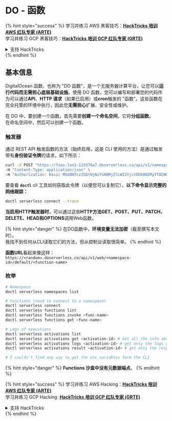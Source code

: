 # DO - 函数

{% hint style="success" %}
学习并练习 AWS 黑客技巧：<img src="/.gitbook/assets/image.png" alt="" data-size="line">[**HackTricks 培训 AWS 红队专家 (ARTE)**](https://training.hacktricks.xyz/courses/arte)<img src="/.gitbook/assets/image.png" alt="" data-size="line">\
学习并练习 GCP 黑客技巧：<img src="/.gitbook/assets/image (2).png" alt="" data-size="line">[**HackTricks 培训 GCP 红队专家 (GRTE)**<img src="/.gitbook/assets/image (2).png" alt="" data-size="line">](https://training.hacktricks.xyz/courses/grte)

<details>

<summary>支持 HackTricks</summary>

* 检查[**订阅计划**](https://github.com/sponsors/carlospolop)!
* **加入** 💬 [**Discord 群组**](https://discord.gg/hRep4RUj7f) 或 [**电报群组**](https://t.me/peass) 或 **关注**我们的 **Twitter** 🐦 [**@hacktricks\_live**](https://twitter.com/hacktricks\_live)**.**
* 通过向 [**HackTricks**](https://github.com/carlospolop/hacktricks) 和 [**HackTricks Cloud**](https://github.com/carlospolop/hacktricks-cloud) github 仓库提交 PR 来分享黑客技巧。

</details>
{% endhint %}

## 基本信息

DigitalOcean 函数，也称为 "DO 函数"，是一个无服务器计算平台，让您可以**运行代码而无需担心底层基础设施**。使用 DO 函数，您可以编写和部署您的代码作为可以通过**API**、**HTTP 请求**（如果已启用）或**cron**触发的 "函数"。这些函数在完全托管的环境中执行，因此您**无需担心**扩展、安全性或维护。

在 DO 中，要创建一个函数，首先需要**创建一个命名空间**，它将**分组函数**。\
在命名空间中，然后可以创建一个函数。

### 触发器

通过 REST API 触发函数的方法（始终启用，这是 CLI 使用的方法）是通过触发带有**身份验证令牌**的请求，如下所示：
```bash
curl -X POST "https://faas-lon1-129376a7.doserverless.co/api/v1/namespaces/fn-c100c012-65bf-4040-1230-2183764b7c23/actions/functionname?blocking=true&result=true" \
-H "Content-Type: application/json" \
-H "Authorization: Basic MGU0NTczZGQtNjNiYS00MjZlLWI2YjctODk0N2MyYTA2NGQ4OkhwVEllQ2t4djNZN2x6YjJiRmFGc1FERXBySVlWa1lEbUxtRE1aRTludXA1UUNlU2VpV0ZGNjNqWnVhYVdrTFg="
```
要查看 **`doctl`** cli 工具如何获取此令牌（以便您可以复制它），**以下命令显示完整的网络跟踪：**
```bash
doctl serverless connect --trace
```
**当启用HTTP触发器时**，可以通过这些**HTTP方法GET、POST、PUT、PATCH、DELETE、HEAD和OPTIONS**调用Web函数。

{% hint style="danger" %}
在DO函数中，**环境变量无法加密**（截至撰写本文时）。\
我找不到任何从CLI读取它们的方法，但从控制台读取很简单。
{% endhint %}

**函数URL**看起来像这样：`https://<random>.doserverless.co/api/v1/web/<namespace-id>/default/<function-name>`

### 枚举
```bash
# Namespace
doctl serverless namespaces list

# Functions (need to connect to a namespace)
doctl serverless connect
doctl serverless functions list
doctl serverless functions invoke <func-name>
doctl serverless functions get <func-name>

# Logs of executions
doctl serverless activations list
doctl serverless activations get <activation-id> # Get all the info about execution
doctl serverless activations logs <activation-id> # get only the logs of execution
doctl serverless activations result <activation-id> # get only the response result of execution

# I couldn't find any way to get the env variables form the CLI
```
{% hint style="danger" %}
**Functions 沙盒中没有元数据端点**。&#x20;
{% endhint %}

{% hint style="success" %}
学习并练习 AWS Hacking：<img src="/.gitbook/assets/image.png" alt="" data-size="line">[**HackTricks 培训 AWS 红队专家 (ARTE)**](https://training.hacktricks.xyz/courses/arte)<img src="/.gitbook/assets/image.png" alt="" data-size="line">\
学习并练习 GCP Hacking: <img src="/.gitbook/assets/image (2).png" alt="" data-size="line">[**HackTricks 培训 GCP 红队专家 (GRTE)**<img src="/.gitbook/assets/image (2).png" alt="" data-size="line">](https://training.hacktricks.xyz/courses/grte)

<details>

<summary>支持 HackTricks</summary>

* 检查[**订阅计划**](https://github.com/sponsors/carlospolop)!
* **加入** 💬 [**Discord 群组**](https://discord.gg/hRep4RUj7f) 或 [**电报群组**](https://t.me/peass) 或 **关注**我们的 **Twitter** 🐦 [**@hacktricks\_live**](https://twitter.com/hacktricks\_live)**.**
* 通过向 [**HackTricks**](https://github.com/carlospolop/hacktricks) 和 [**HackTricks Cloud**](https://github.com/carlospolop/hacktricks-cloud) github 仓库提交 PR 来分享黑客技巧。

</details>
{% endhint %}
